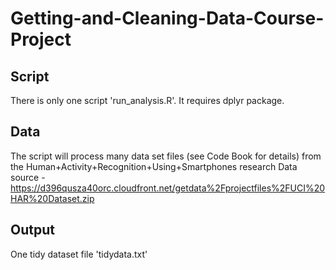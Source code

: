 # Getting-and-Cleaning-Data-Course-Project
## Script
 There is only one script 'run_analysis.R'. It requires dplyr package.
## Data
 The script will process many data set files (see Code Book for details) from the 
      Human+Activity+Recognition+Using+Smartphones research
 Data source - https://d396qusza40orc.cloudfront.net/getdata%2Fprojectfiles%2FUCI%20HAR%20Dataset.zip     
 ## Output
  One tidy dataset file 'tidydata.txt'
  
